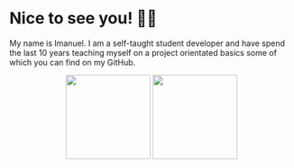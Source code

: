 # Nice to see you! 👋🏼

My name is Imanuel. I am a self-taught student developer and have spend the last 10 years teaching myself on a project orientated basics some of which you can find on my GitHub.

<p align="center">
  <img height="150" src="https://github-readme-stats.vercel.app/api?username=If4x&show_icons=true&theme=dark&hide_border=true&include_all_commits=true&count_private=true&rank_icon=github" />
  <img height="150" src="https://github-readme-stats.vercel.app/api/top-langs/?username=If4x&theme=dark&layout=compact&hide_border=true" />
</p>




